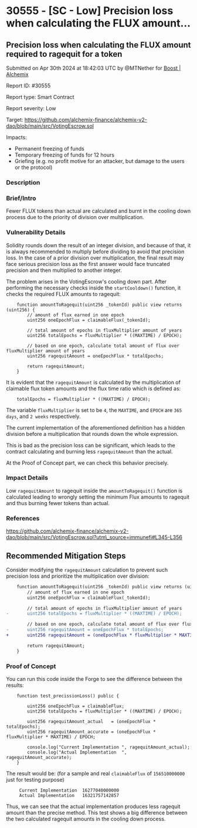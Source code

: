 # 30555 - \[SC - Low] Precision loss when calculating the FLUX amount...

## Precision loss when calculating the FLUX amount required to ragequit for a token

Submitted on Apr 30th 2024 at 18:42:03 UTC by @MTNether for [Boost | Alchemix](https://immunefi.com/bounty/alchemix-boost/)

Report ID: #30555

Report type: Smart Contract

Report severity: Low

Target: https://github.com/alchemix-finance/alchemix-v2-dao/blob/main/src/VotingEscrow.sol

Impacts:

* Permanent freezing of funds
* Temporary freezing of funds for 12 hours
* Griefing (e.g. no profit motive for an attacker, but damage to the users or the protocol)

### Description

### Brief/Intro

Fewer FLUX tokens than actual are calculated and burnt in the cooling down process due to the priority of division over multiplication.

### Vulnerability Details

Solidity rounds down the result of an integer division, and because of that, it is always recommended to multiply before dividing to avoid that precision loss. In the case of a prior division over multiplication, the final result may face serious precision loss as the first answer would face truncated precision and then multiplied to another integer.

The problem arises in the VotingEscrow's cooling down part. After performing the necessary checks inside the `startCooldown()` function, it checks the required FLUX amounts to ragequit:

```Solidity
    function amountToRagequit(uint256 _tokenId) public view returns (uint256) {
        // amount of flux earned in one epoch
        uint256 oneEpochFlux = claimableFlux(_tokenId);

        // total amount of epochs in fluxMultiplier amount of years
        uint256 totalEpochs = fluxMultiplier * ((MAXTIME) / EPOCH);

        // based on one epoch, calculate total amount of flux over fluxMultiplier amount of years
        uint256 ragequitAmount = oneEpochFlux * totalEpochs;

        return ragequitAmount;
    }
```

It is evident that the `ragequitAmount` is calculated by the multiplication of claimable flux token amounts and the flux time ratio which is defined as:

```Solidity
    totalEpochs = fluxMultiplier * ((MAXTIME) / EPOCH);
```

The variable `fluxMultiplier` is set to be `4`, the `MAXTIME`, and `EPOCH` are `365 days`, and `2 weeks` respectively.

The current implementation of the aforementioned definition has a hidden division before a multiplication that rounds down the whole expression.

This is bad as the precision loss can be significant, which leads to the contract calculating and burning less `ragequitAmount` than the actual.

At the Proof of Concept part, we can check this behavior precisely.

### Impact Details

Low `ragequitAmount` to ragequit inside the `amountToRagequit()` function is calculated leading to wrongly setting the minimum Flux amounts to ragequit and thus burning fewer tokens than actual.

### References

https://github.com/alchemix-finance/alchemix-v2-dao/blob/main/src/VotingEscrow.sol?utm\_source=immunefi#L345-L356

## Recommended Mitigation Steps

Consider modifying the `ragequitAmount` calculation to prevent such precision loss and prioritize the multiplication over division:

```Diff
    function amountToRagequit(uint256 _tokenId) public view returns (uint256) {
        // amount of flux earned in one epoch
        uint256 oneEpochFlux = claimableFlux(_tokenId);

        // total amount of epochs in fluxMultiplier amount of years
-       uint256 totalEpochs = fluxMultiplier * ((MAXTIME) / EPOCH);

        // based on one epoch, calculate total amount of flux over fluxMultiplier amount of years
-       uint256 ragequitAmount = oneEpochFlux * totalEpochs;
+       uint256 ragequitAmount = (oneEpochFlux * fluxMultiplier * MAXTIME) / EPOCH;

        return ragequitAmount;
    }
```

### Proof of Concept

You can run this code inside the Forge to see the difference between the results:

```Solidity
    function test_precissionLoss() public {

        uint256 oneEpochFlux = claimableFlux;
        uint256 totalEpochs = fluxMultiplier * ((MAXTIME) / EPOCH);

        uint256 ragequitAmount_actual   = (oneEpochFlux * totalEpochs);
        uint256 ragequitAmount_accurate = (oneEpochFlux * fluxMultiplier * MAXTIME) / EPOCH;
        
        console.log("Current Implementation ", ragequitAmount_actual);
        console.log("Actual Implementation  ", ragequitAmount_accurate);
    }
```

The result would be: (for a sample and real `claimableFlux` of `156510000000` just for testing purpose)

```
     Current Implementation  16277040000000
     Actual Implementation   16321757142857
```

Thus, we can see that the actual implementation produces less ragequit amount than the precise method. This test shows a big difference between the two calculated ragequit amounts in the cooling down process.

